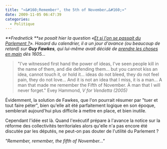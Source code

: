 ```yaml
---
title: "«&#160;Remember², the 5th of November…&#160;»"
date: 2009-11-05 06:47:39
categories:
  - Politique
---
```


_**Frednetick **se posait hier la question «[Et si l'on se passait du Parlement&nbsp;?](http://frednetick.fr/)». Hasard du calendrier, il a un jour d'avance (ou beaucoup de retard) sur **Guy Fawkes**, qui lui-même avait décidé de [prendre les choses en main](http://fr.wikipedia.org/wiki/Conspiration_des_poudres) dès 1605…_

<!-- more -->

> "I've witnessed first hand the power of ideas, I've seen people kill in the name of them, and die defending them… but you cannot kiss an idea, cannot touch it, or hold it… ideas do not bleed, they do not feel pain, they do not love… And it is not an idea that I miss, it is a man… A man that made me remember the Fifth of November. À man that I will never forget."
> Evey Hammond, _V for Vendetta (2005)_

Évidemment, la solution de Fawkes, que l'on pourrait résumer par "tuer et tout faire péter", bien qu'elle ait été parfaitement logique en son époque, semblerait aujourd'hui plus difficile à mettre en place, et bien inutile.

Cependant l'idée est là. Quand l'exécutif prépare à l'avance la notice sur la réforme des collectivités territoriales alors qu'elle n'a pas encore été discutée par les députés, ne peut-on pas douter de l'utilité du Parlement&nbsp;?

_"Remember, remember, the fifth of November…"_